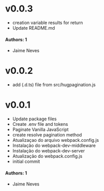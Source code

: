 # v0.0.3

- creation variable results for return
- Update README.md 

#### Authors: 1

- Jaime Neves
# v0.0.2

- add (.d.ts) file from src/hugpagination.js
# v0.0.1

- Update package files
- Create .env file and tokens
- Paginate Vanilla JavaScript
- create resolve pagination method
- Atualizaçao do arquivo webpack.config.js
- Instalação do webpack-dev-middleware
- Instalação do webpack-dev-server
- Atualização do webpack.config.js
- initial commit

#### Authors: 1

- Jaime Neves
